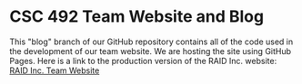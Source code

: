 # CSC 492 Team Website and Blog
This "blog" branch of our GitHub repository contains all of the code used in the development of our team website. We are hosting the site using GitHub Pages. Here is a link to the production version of the RAID Inc. website: [RAID Inc. Team Website](https://bailey-martin.github.io/CSC492-BCGL/)
